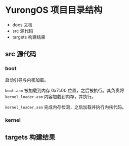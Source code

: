 # YurongOS 项目目录结构

* docs 文档
* src 源代码
* targets 构建结果

## src 源代码

### boot

启动引导与内核加载。

`boot.asm` 被加载到内存 0x7c00 位置，之后被执行。其负责将 `kernel_loader.asm` 内容加载到内存，并执行。

`kernel_loader.asm` 完成内存检测，之后加载并执行内核代码。

### kernel

## targets 构建结果
